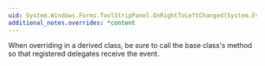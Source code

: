 ```yaml
---
uid: System.Windows.Forms.ToolStripPanel.OnRightToLeftChanged(System.EventArgs)
additional_notes.overrides: *content
---
```


<p>When overriding <xref href="System.Windows.Forms.ToolStripPanel.OnRightToLeftChanged(System.EventArgs)"></xref> in a derived class, be sure to call the base class's <xref href="System.Windows.Forms.ToolStripPanel.OnRightToLeftChanged(System.EventArgs)"></xref> method so that registered delegates receive the event.</p>


